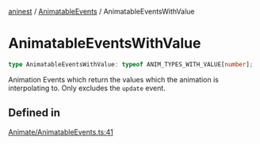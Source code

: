 [aninest](../../index.md) / [AnimatableEvents](../index.md) / AnimatableEventsWithValue

# AnimatableEventsWithValue

```ts
type AnimatableEventsWithValue: typeof ANIM_TYPES_WITH_VALUE[number];
```

Animation Events which return the values which the animation is interpolating to.
Only excludes the `update` event.

## Defined in

[Animate/AnimatableEvents.ts:41](https://github.com/zphrs/aninest/blob/d10ff1271505e062a71fdb453fe27ee5103a9c80/core/src/Animate/AnimatableEvents.ts#L41)
